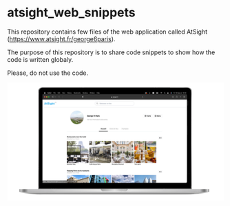 # atsight_web_snippets
This repository contains few files of the web application called AtSight (https://www.atsight.fr/george6paris).

The purpose of this repository is to share code snippets to show how the code is written globaly.

Please, do not use the code.

![Home page preview](web_app_home_preview.png)

